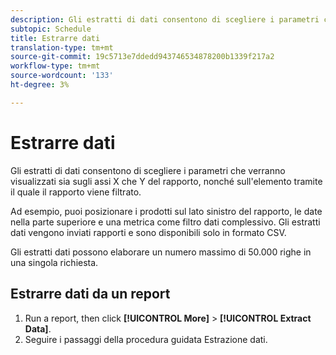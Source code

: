 ```yaml
---
description: Gli estratti di dati consentono di scegliere i parametri che verranno visualizzati sia sugli assi X che Y del rapporto, nonché sull'elemento tramite il quale il rapporto viene filtrato.
subtopic: Schedule
title: Estrarre dati
translation-type: tm+mt
source-git-commit: 19c5713e7ddedd943746534878200b1339f217a2
workflow-type: tm+mt
source-wordcount: '133'
ht-degree: 3%

---
```



# Estrarre dati

Gli estratti di dati consentono di scegliere i parametri che verranno visualizzati sia sugli assi X che Y del rapporto, nonché sull&#39;elemento tramite il quale il rapporto viene filtrato.

Ad esempio, puoi posizionare i prodotti sul lato sinistro del rapporto, le date nella parte superiore e una metrica come filtro dati complessivo. Gli estratti dati vengono inviati rapporti e sono disponibili solo in formato CSV.

Gli estratti dati possono elaborare un numero massimo di 50.000 righe in una singola richiesta.

## Estrarre dati da un report

1. Run a report, then click **[!UICONTROL More]** > **[!UICONTROL Extract Data]**.
1. Seguire i passaggi della procedura guidata Estrazione dati.
